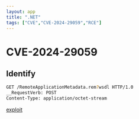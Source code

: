 ```yaml
---
layout: app
title: ".NET"
tags: ["CVE","CVE-2024-29059","RCE"]
---
```


# CVE-2024-29059

## Identify

```bash
GET /RemoteApplicationMetadata.rem?wsdl HTTP/1.0
__RequestVerb: POST
Content-Type: application/octet-stream
```

[exploit](https://github.com/codewhitesec/HttpRemotingObjRefLeak)